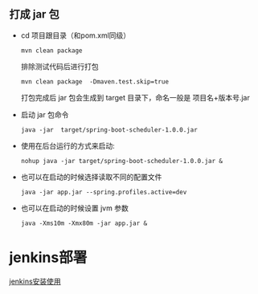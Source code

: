## 打成 jar 包

- cd 项目跟目录（和pom.xml同级）

	`mvn clean package`
	
	排除测试代码后进行打包
	
	`mvn clean package  -Dmaven.test.skip=true`
	
	打包完成后 jar 包会生成到 target 目录下，命名一般是 项目名+版本号.jar

- 启动 jar 包命令
	
	`java -jar  target/spring-boot-scheduler-1.0.0.jar`
	
- 使用在后台运行的方式来启动:
	
	`nohup java -jar target/spring-boot-scheduler-1.0.0.jar &`
	
- 也可以在启动的时候选择读取不同的配置文件
	
	`java -jar app.jar --spring.profiles.active=dev`
	
- 也可以在启动的时候设置 jvm 参数
	
	`java -Xms10m -Xmx80m -jar app.jar &`
	
	
	
# jenkins部署

[jenkins安装使用](http://www.ityouknow.com/springboot/2017/11/11/spring-boot-jenkins.html)